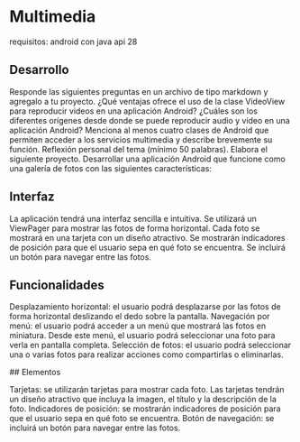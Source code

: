 # Multimedia

requisitos:
android con java
api 28

## Desarrollo

Responde las siguientes preguntas en un archivo de tipo markdown y agregalo a tu proyecto.
¿Qué ventajas ofrece el uso de la clase VideoView para reproducir videos en una aplicación Android?
¿Cuáles son los diferentes orígenes desde donde se puede reproducir audio y video en una aplicación Android?
Menciona al menos cuatro clases de Android que permiten acceder a los servicios multimedia y describe brevemente su función.
Reflexión personal del tema (mínimo 50 palabras).
Elabora el siguiente proyecto.
Desarrollar una aplicación Android que funcione como una galería de fotos con las siguientes características:

## Interfaz

La aplicación tendrá una interfaz sencilla e intuitiva.
Se utilizará un ViewPager para mostrar las fotos de forma horizontal.
Cada foto se mostrará en una tarjeta con un diseño atractivo.
Se mostrarán indicadores de posición para que el usuario sepa en qué foto se encuentra.
Se incluirá un botón para navegar entre las fotos.

## Funcionalidades

Desplazamiento horizontal: el usuario podrá desplazarse por las fotos de forma horizontal deslizando el dedo sobre la pantalla.
Navegación por menú: el usuario podrá acceder a un menú que mostrará las fotos en miniatura. Desde este menú, el usuario podrá seleccionar una foto para verla en pantalla completa.
Selección de fotos: el usuario podrá seleccionar una o varias fotos para realizar acciones como compartirlas o eliminarlas.

## Elementos

Tarjetas: se utilizarán tarjetas para mostrar cada foto. Las tarjetas tendrán un diseño atractivo que incluya la imagen, el título y la descripción de la foto.
Indicadores de posición: se mostrarán indicadores de posición para que el usuario sepa en qué foto se encuentra.
Botón de navegación: se incluirá un botón para navegar entre las fotos.
